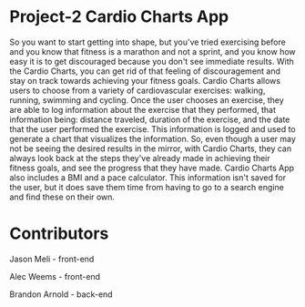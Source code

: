 # Project-2 Cardio Charts App

So you want to start getting into shape, but you've tried exercising before and you know that fitness is a marathon and not a sprint, and you know how easy it is to get discouraged because you don't see immediate results. With the Cardio Charts, you can get rid of that feeling of discouragement and stay on track towards achieving your fitness goals. Cardio Charts  allows users to choose from a variety of cardiovascular exercises: walking, running, swimming and cycling. Once the user chooses an exercise, they are able to log information about the exercise that they performed, that information being: distance traveled, duration of the exercise, and the date that the user performed the exercise. This information is logged and used to generate a chart that visualizes the information. So, even though a user may not be seeing the desired results in the mirror, with Cardio Charts, they can always look back at the steps they've already made in achieving their fitness goals, and see the progress that they have made. Cardio Charts App also includes a BMI and a pace calculator. This information isn't saved for the user, but it does save them time from having to go to a search engine and find these on their own.

# Contributors

Jason Meli - front-end

Alec Weems - front-end

Brandon Arnold - back-end
